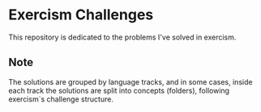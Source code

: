 # Exercism Challenges

This repository is dedicated to the problems I've solved in exercism.

## Note 

The solutions are grouped by language tracks, and in some cases, inside each track the solutions are split into concepts (folders), following exercism`s challenge structure.
